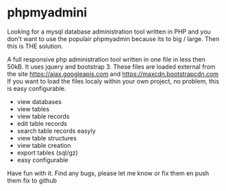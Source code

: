 # phpmyadmini
Looking for a mysql database administration tool written in PHP and you don't want to use the populair phpmyadmin because its to big / large. Then this is THE solution.

A full responsive php administration tool written in one file in less then 50kB. It uses jquery and bootstrap 3. These files are loaded external from the site https://ajax.googleapis.com and https://maxcdn.bootstrapcdn.com
If you want to load the files localy within your own project, no problem, this is easy configurable.

- view databases
- view tables
- view table records
- edit table records
- search table records easyly
- view table structures
- view table creation
- export tables (sql/gz)
- easy configurable

Have fun with it. Find any bugs, please let me know or fix them en push them fix to github
